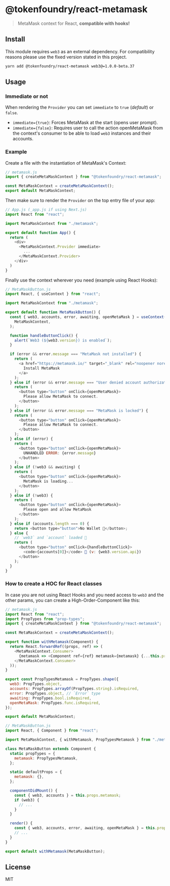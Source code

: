 # @tokenfoundry/react-metamask

> MetaMask context for React, **compatible with hooks!**

## Install

This module requires `web3` as an external dependency. For compatibility reasons please use the fixed version stated in this project.

```sh
yarn add @tokenfoundry/react-metamask web3@=1.0.0-beta.37
```

## Usage

### Immediate or not

When rendering the `Provider` you can set `immediate` to `true` (_default_) or `false`.

- `immediate={true}`: Forces MetaMask at the start (opens user prompt).
- `immediate={false}`: Requires user to call the action openMetaMask from the context's consumer to be able to load `web3` instances and their accounts.

### Example

Create a file with the instantiation of MetaMask's Context:

```js
// metamask.js
import { createMetaMaskContext } from "@tokenfoundry/react-metamask";

const MetaMaskContext = createMetaMaskContext();
export default MetaMaskContext;
```

Then make sure to render the `Provider` on the top entry file of your app:

```js
// App.js (_app.js if using Next.js)
import React from "react";

import MetaMaskContext from "./metamask";

export default function App() {
  return (
    <div>
      <MetaMaskContext.Provider immediate>
        ...
      </MetaMaskContext.Provider>
    </div>
  )
}
```

Finally use the context wherever you need (example using React Hooks):

```js
// MetaMaskButton.js
import React, { useContext } from "react";

import MetaMaskContext from "./metamask";

export default function MetaMaskButton() {
  const { web3, accounts, error, awaiting, openMetaMask } = useContext(
    MetaMaskContext,
  );

  function handleButtonClick() {
    alert(`Web3 (${web3.version}) is enabled`);
  }

  if (error && error.message === "MetaMask not installed") {
    return (
      <a href="https://metamask.io/" target="_blank" rel="noopener noreferrer">
        Install MetaMask
      </a>
    );
  } else if (error && error.message === "User denied account authorization") {
    return (
      <button type="button" onClick={openMetaMask}>
        Please allow MetaMask to connect.
      </button>
    );
  } else if (error && error.message === "MetaMask is locked") {
    return (
      <button type="button" onClick={openMetaMask}>
        Please allow MetaMask to connect.
      </button>
    );
  } else if (error) {
    return (
      <button type="button" onClick={openMetaMask}>
        UNHANDLED ERROR: {error.message}
      </button>
    );
  } else if (!web3 && awaiting) {
    return (
      <button type="button" onClick={openMetaMask}>
        MetaMask is loading...
      </button>
    );
  } else if (!web3) {
    return (
      <button type="button" onClick={openMetaMask}>
        Please open and allow MetaMask
      </button>
    );
  } else if (accounts.length === 0) {
    return <button type="button">No Wallet 🦊</button>;
  } else {
    // `web3` and `account` loaded 🎉
    return (
      <button type="button" onClick={handleButtonClick}>
        <code>{accounts[0]}</code> 🦊 (v: {web3.version.api})
      </button>
    );
  }
}
```

### How to create a HOC for React classes

In case you are not using React Hooks and you need access to `web3` and the other params, you can create a High-Order-Component like this:

```js
// metamask.js
import React from "react";
import PropTypes from "prop-types";
import { createMetaMaskContext } from "@tokenfoundry/react-metamask";

const MetaMaskContext = createMetaMaskContext();

export function withMetamask(Component) {
  return React.forwardRef((props, ref) => (
    <MetaMaskContext.Consumer>
      {metamask => <Component ref={ref} metamask={metamask} {...this.props} />}
    </MetaMaskContext.Consumer>
  ));
}

export const PropTypesMetamask = PropTypes.shape({
  web3: PropTypes.object,
  accounts: PropTypes.arrayOf(PropTypes.string).isRequired,
  error: PropTypes.object, // `Error` type
  awaiting: PropTypes.bool.isRequired,
  openMetaMask: PropTypes.func.isRequired,
});

export default MetaMaskContext;
```

```js
// MetaMaskButton.js
import React, { Component } from "react";

import MetaMaskContext, { withMetamask, PropTypesMetamask } from "./metamask";

class MetaMaskButton extends Component {
  static propTypes = {
    metamask: PropTypesMetamask,
  };

  static defaultProps = {
    metamask: {},
  };

  componentDidMount() {
    const { web3, accounts } = this.props.metamask;
    if (web3) {
      // ...
    }
  }

  render() {
    const { web3, accounts, error, awaiting, openMetaMask } = this.props.metamask;
    // ...
  }
}

export default withMetamask(MetaMaskButton);
```

## License

MIT
